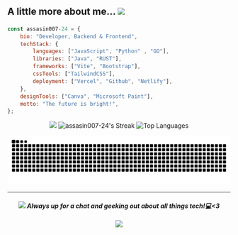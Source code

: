 
<h2>A little more about me...  <img src="https://media.giphy.com/media/v1.Y2lkPTc5MGI3NjExY2VqaGNoNTltb2hlczlpcWRua25rYnd4am9hZ2VsaXpwMnhxZHV1byZlcD12MV9pbnRlcm5hbF9naWZfYnlfaWQmY3Q9cw/WUlplcMpOCEmTGBtBW/giphy.gif" width="50"></h2>

```javascript
const assasin007-24 = {
    bio: "Developer, Backend & Frontend",
    techStack: {
        languages: ["JavaScript", "Python" , "GO"],
        libraries: ["Java", "RUST"],
        frameworks: ["Vite", "Bootstrap"],
        cssTools: ["TailwindCSS"],
        deployment: ["Vercel", "Github", "Netlify"],
    },
    designTools: ["Canva", "Microsoft Paint"],
    motto: "The future is bright!",
};
```

<div align="center">

  ![](https://github-readme-stats-two-rho.vercel.app/api?show_bg=1&username=assasin007-24&theme=gruvbox&show_border=true&show_icons=true&include_all_commits=true&count_private=true)
  ![assasin007-24's Streak](https://github-readme-streak-stats.herokuapp.com/?user=assasin007-24&theme=prussian&hide_border=true)
![Top Languages](https://mihai14launcher-readme.vercel.app/api/top-langs/?username=assasin007-24&hide_progress=false&langs_count=30&theme=gruvbox&layout=pie)

</div>
<div align="center">

  ![Snake animation](https://github.com/assasin007-24/assasin007-24/blob/output/github-contribution-grid-snake-dark.svg)

  ---
  #### <img src="https://media.giphy.com/media/WygrrSksa7x4PHFXxM/giphy.gif" height="30"> <em><b>Always up for a chat and geeking out about all things tech!</b>💻<3</em>

  ![](https://komarev.com/ghpvc/?username=assasin007-24&color=blueviolet)

</div>
